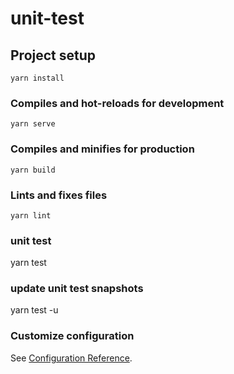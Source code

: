 # unit-test

## Project setup
```
yarn install
```

### Compiles and hot-reloads for development
```
yarn serve
```

### Compiles and minifies for production
```
yarn build
```

### Lints and fixes files
```
yarn lint
```
### unit test
yarn test

### update unit test snapshots
yarn test -u

### Customize configuration
See [Configuration Reference](https://cli.vuejs.org/config/).
